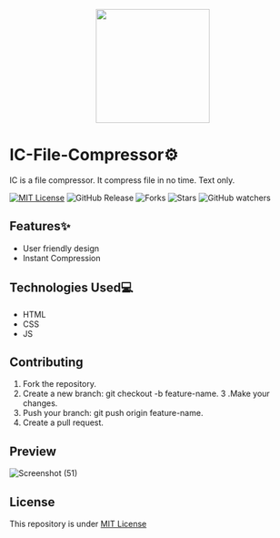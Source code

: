 <p align="center">
  <img height="200" width="200" src="https://github.com/Harshit2012/IC-File-Compressor/assets/105143145/9d91b3d7-f963-41cc-b4f8-1a5d224c22d3">
</p>

# IC-File-Compressor⚙️
IC is a file compressor. It compress file in no time. Text only.

[![MIT License](https://img.shields.io/badge/License-MIT-green.svg)](https://github.com/Harshit2012/IC-File-Compressor?tab=MIT-1-ov-file#readme)
![GitHub Release](https://img.shields.io/github/v/release/harshit2012/ic-file-compressor)
![Forks](https://img.shields.io/github/forks/harshit2012/ic-file-compressor)
![Stars](https://img.shields.io/github/stars/harshit2012/ic-file-compressor)
![GitHub watchers](https://img.shields.io/github/watchers/harshit2012/ic-file-compressor)

## Features✨
- User friendly design
- Instant Compression

## Technologies Used💻
- HTML
- CSS
- JS

## Contributing
1. Fork the repository.
2. Create a new branch: git checkout -b feature-name.
3 .Make your changes.
4. Push your branch: git push origin feature-name.
5. Create a pull request.

## Preview
![Screenshot (51)](https://github.com/Harshit2012/IC-File-Compressor/assets/105143145/ddca4db7-45f4-4075-8bd0-452f2983cb6e)

## License
This repository is under [MIT License](https://github.com/Harshit2012/IC-File-Compressor?tab=MIT-1-ov-file)
